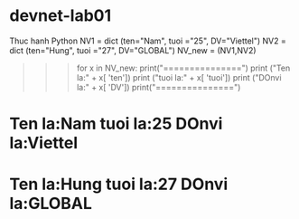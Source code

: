 # devnet-lab01
Thuc hanh Python
NV1 = dict (ten="Nam", tuoi ="25", DV="Viettel")
NV2 = dict (ten="Hung", tuoi ="27", DV="GLOBAL")
NV_new = (NV1,NV2)
>>> for x in NV_new:
  print("===============")
	print ("Ten la:" + x[ 'ten'])
	print ("tuoi la:" + x[ 'tuoi'])
	print ("DOnvi la:" + x[ 'DV'])
	print("===============")

	
Ten la:Nam
tuoi la:25
DOnvi la:Viettel
===============
Ten la:Hung
tuoi la:27
DOnvi la:GLOBAL
===============

